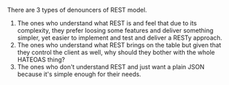 There are 3 types of denouncers of REST model.

1. The ones who understand what REST is and feel that due to its complexity, they prefer loosing some features and deliver something
simpler, yet easier to implement and test and deliver a RESTy approach.
2. The ones who understand what REST brings on the table but given that they control the client as well,
why should they bother with the whole HATEOAS thing?
3. The ones who don't understand REST and just want a plain JSON because it's simple enough for their needs.
